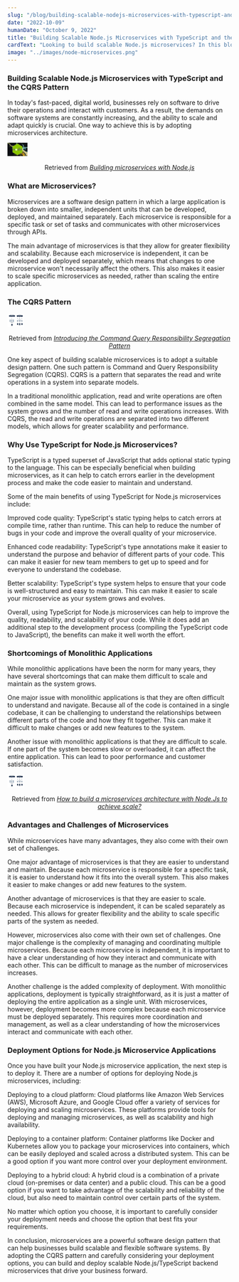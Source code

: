 ```yaml
---
slug: "/blog/building-scalable-nodejs-microservices-with-typescript-and-cqrs-pattern"
date: "2022-10-09"
humanDate: "October 9, 2022"
title: "Building Scalable Node.js Microservices with TypeScript and the CQRS Pattern"
cardText: "Looking to build scalable Node.js microservices? In this blog post, we explore the benefits of using TypeScript and the Command and Query Responsibility Segregation (CQRS) pattern to build highly flexible and scalable microservices."
image: "../images/node-microservices.png"
---
```


### Building Scalable Node.js Microservices with TypeScript and the CQRS Pattern

In today's fast-paced, digital world, businesses rely on software to drive their operations and interact with customers. As a result, the demands on software systems are constantly increasing, and the ability to scale and adapt quickly is crucial. One way to achieve this is by adopting microservices architecture.

<div>
    <img style="height:30px !important;" src="../images/node-microservices.png" alt="Building microservices with Node.js"
        title="Building microservices with Node.js"/>
    <p style="text-align:center;">Retrieved from <a style="font-style:italic;" href="https://blog.logrocket.com/building-microservices-node-js/" target="_blank">Building microservices with Node.js<a></p>
</div>

### What are Microservices?

Microservices are a software design pattern in which a large application is broken down into smaller, independent units that can be developed, deployed, and maintained separately. Each microservice is responsible for a specific task or set of tasks and communicates with other microservices through APIs.

The main advantage of microservices is that they allow for greater flexibility and scalability. Because each microservice is independent, it can be developed and deployed separately, which means that changes to one microservice won't necessarily affect the others. This also makes it easier to scale specific microservices as needed, rather than scaling the entire application.


### The CQRS Pattern

<div>
    <img style="height:30px !important;" src="../images/monolithic-and-microservices-architecture.jpg" alt="Introducing the Command Query Responsibility Segregation Pattern"
        title="Introducing the Command Query Responsibility Segregation Pattern"/>
    <p style="text-align:center;">Retrieved from <a style="font-style:italic;" href="https://learn.microsoft.com/en-us/previous-versions/msp-n-p/jj591573(v=pandp.10)" target="_blank">Introducing the Command Query Responsibility Segregation Pattern<a></p>
</div>

One key aspect of building scalable microservices is to adopt a suitable design pattern. One such pattern is Command and Query Responsibility Segregation (CQRS). CQRS is a pattern that separates the read and write operations in a system into separate models.

In a traditional monolithic application, read and write operations are often combined in the same model. This can lead to performance issues as the system grows and the number of read and write operations increases. With CQRS, the read and write operations are separated into two different models, which allows for greater scalability and performance.


### Why Use TypeScript for Node.js Microservices?
TypeScript is a typed superset of JavaScript that adds optional static typing to the language. This can be especially beneficial when building microservices, as it can help to catch errors earlier in the development process and make the code easier to maintain and understand.

Some of the main benefits of using TypeScript for Node.js microservices include:

Improved code quality: TypeScript's static typing helps to catch errors at compile time, rather than runtime. This can help to reduce the number of bugs in your code and improve the overall quality of your microservice.

Enhanced code readability: TypeScript's type annotations make it easier to understand the purpose and behavior of different parts of your code. This can make it easier for new team members to get up to speed and for everyone to understand the codebase.

Better scalability: TypeScript's type system helps to ensure that your code is well-structured and easy to maintain. This can make it easier to scale your microservice as your system grows and evolves.

Overall, using TypeScript for Node.js microservices can help to improve the quality, readability, and scalability of your code. While it does add an additional step to the development process (compiling the TypeScript code to JavaScript), the benefits can make it well worth the effort.

### Shortcomings of Monolithic Applications

While monolithic applications have been the norm for many years, they have several shortcomings that can make them difficult to scale and maintain as the system grows.

One major issue with monolithic applications is that they are often difficult to understand and navigate. Because all of the code is contained in a single codebase, it can be challenging to understand the relationships between different parts of the code and how they fit together. This can make it difficult to make changes or add new features to the system.

Another issue with monolithic applications is that they are difficult to scale. If one part of the system becomes slow or overloaded, it can affect the entire application. This can lead to poor performance and customer satisfaction.


<div>
    <img style="height:30px !important;" src="../images/monolithic-and-microservices-architecture.jpg" alt="How to build a microservices architecture with Node.Js to achieve scale?"
        title="How to build a microservices architecture with Node.Js to achieve scale?"/>
    <p style="text-align:center;">Retrieved from <a style="font-style:italic;" href="https://www.cuelogic.com/blog/microservices-with-node-js" target="_blank">How to build a microservices architecture with Node.Js to achieve scale?<a></p>
</div>

### Advantages and Challenges of Microservices

While microservices have many advantages, they also come with their own set of challenges.

One major advantage of microservices is that they are easier to understand and maintain. Because each microservice is responsible for a specific task, it is easier to understand how it fits into the overall system. This also makes it easier to make changes or add new features to the system.

Another advantage of microservices is that they are easier to scale. Because each microservice is independent, it can be scaled separately as needed. This allows for greater flexibility and the ability to scale specific parts of the system as needed.

However, microservices also come with their own set of challenges. One major challenge is the complexity of managing and coordinating multiple microservices. Because each microservice is independent, it is important to have a clear understanding of how they interact and communicate with each other. This can be difficult to manage as the number of microservices increases.

Another challenge is the added complexity of deployment. With monolithic applications, deployment is typically straightforward, as it is just a matter of deploying the entire application as a single unit. With microservices, however, deployment becomes more complex because each microservice must be deployed separately. This requires more coordination and management, as well as a clear understanding of how the microservices interact and communicate with each other.


### Deployment Options for Node.js Microservice Applications

Once you have built your Node.js microservice application, the next step is to deploy it. There are a number of options for deploying Node.js microservices, including:

Deploying to a cloud platform: Cloud platforms like Amazon Web Services (AWS), Microsoft Azure, and Google Cloud offer a variety of services for deploying and scaling microservices. These platforms provide tools for deploying and managing microservices, as well as scalability and high availability.

Deploying to a container platform: Container platforms like Docker and Kubernetes allow you to package your microservices into containers, which can be easily deployed and scaled across a distributed system. This can be a good option if you want more control over your deployment environment.

Deploying to a hybrid cloud: A hybrid cloud is a combination of a private cloud (on-premises or data center) and a public cloud. This can be a good option if you want to take advantage of the scalability and reliability of the cloud, but also need to maintain control over certain parts of the system.

No matter which option you choose, it is important to carefully consider your deployment needs and choose the option that best fits your requirements.

In conclusion, microservices are a powerful software design pattern that can help businesses build scalable and flexible software systems. By adopting the CQRS pattern and carefully considering your deployment options, you can build and deploy scalable Node.js/TypeScript backend microservices that drive your business forward.
